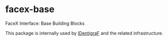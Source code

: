 # facex-base

FaceX Interface: Base Building Blocks

This package is internally used by [IDentigraF](https://identigraf.center/) and the related infrastructure.
